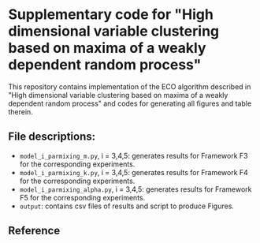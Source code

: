 # Supplementary code for "High dimensional variable clustering based on maxima of a weakly dependent random process"

This repository contains implementation of the ECO algorithm described in "High dimensional variable clustering based on maxima of a weakly dependent random process" and codes for generating all figures and table therein. 

## File descriptions:

* `model_i_parmixing_m.py`, i = 3,4,5: generates results for Framework F3 for the corresponding experiments.
* `model_i_parmixing_k.py`, i = 3,4,5: generates results for Framework F4 for the corresponding experiments.
* `model_i_parmixing_alpha.py`, i = 3,4,5: generates results for Framework F5 for the corresponding experiments.
* `output`: contains csv files of results and script to produce Figures.

## Reference
